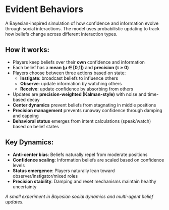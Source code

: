 # Evident Behaviors

A Bayesian-inspired simulation of how confidence and information evolve through social interactions. The model uses probabilistic updating to track how beliefs change across different interaction types.

## How it works:

- Players keep beliefs over their **own** confidence and information  
- Each belief has a **mean (μ ∈ [0,1])** and **precision (τ ≥ 0)**
- Players choose between three actions based on state:
  - **Instigate**: broadcast beliefs to influence others
  - **Observe**: update information by watching others  
  - **Receive**: update confidence by absorbing from others
- Updates are **precision-weighted (Kalman-style)** with noise and time-based decay
- **Center dynamics** prevent beliefs from stagnating in middle positions
- **Precision management** prevents runaway confidence through damping and capping
- **Behavioral status** emerges from intent calculations (speak/watch) based on belief states

## Key Dynamics:

- **Anti-center bias**: Beliefs naturally repel from moderate positions
- **Confidence scaling**: Information beliefs are scaled based on confidence levels  
- **Status emergence**: Players naturally lean toward observer/instigator/mixed roles
- **Precision stability**: Damping and reset mechanisms maintain healthy uncertainty

*A small experiment in Bayesian social dynamics and multi-agent belief updates.*